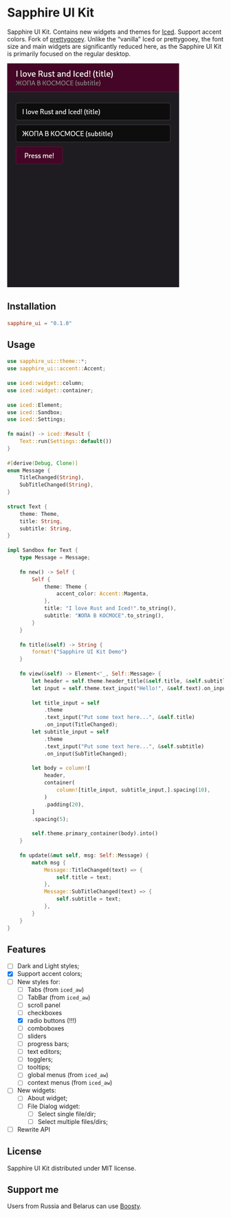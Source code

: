 # Sapphire UI Kit

Sapphire UI Kit. Contains new widgets and themes for [Iced](https://iced.rs). Support accent colors. Fork of [prettygooey](https://github.com/pieterdd/prettygooey). Unlike the “vanilla” Iced or prettygooey, the font size and main widgets are significantly reduced here, as the Sapphire UI Kit is primarily focused on the regular desktop.

![](assets/demo.png)

## Installation

```toml
sapphire_ui = "0.1.0"
```

## Usage

```rust
use sapphire_ui::theme::*;
use sapphire_ui::accent::Accent;

use iced::widget::column;
use iced::widget::container;

use iced::Element;
use iced::Sandbox;
use iced::Settings;

fn main() -> iced::Result {
    Text::run(Settings::default())
}

#[derive(Debug, Clone)]
enum Message {
    TitleChanged(String),
    SubTitleChanged(String),
}

struct Text {
    theme: Theme,
    title: String,
    subtitle: String,
}

impl Sandbox for Text {
    type Message = Message;

    fn new() -> Self {
        Self {
            theme: Theme {
                accent_color: Accent::Magenta,
            },
            title: "I love Rust and Iced!".to_string(),
            subtitle: "ЖОПА В КОСМОСЕ".to_string(),
        }
    }

    fn title(&self) -> String {
        format!("Sapphire UI Kit Demo")
    }

    fn view(&self) -> Element<'_, Self::Message> {
        let header = self.theme.header_title(&self.title, &self.subtitle);
        let input = self.theme.text_input("Hello!", &self.text).on_input(Message::TextChanged);

        let title_input = self
            .theme
            .text_input("Put some text here...", &self.title)
            .on_input(TitleChanged);
        let subtitle_input = self
            .theme
            .text_input("Put some text here...", &self.subtitle)
            .on_input(SubTitleChanged);

        let body = column![
            header,
            container(
                column![title_input, subtitle_input,].spacing(10),
            )
            .padding(20),
        ]
        .spacing(5);

        self.theme.primary_container(body).into()
    }

    fn update(&mut self, msg: Self::Message) {
        match msg {
            Message::TitleChanged(text) => {
                self.title = text;
            },
            Message::SubTitleChanged(text) => {
                self.subtitle = text;
            },
        }
    }
}
```

## Features

- [ ] Dark and Light styles;
- [X] Support accent colors;
- [ ] New styles for:
    - [ ] Tabs (from `iced_aw`)
    - [ ] TabBar (from `iced_aw`)
    - [ ] scroll panel
    - [ ] checkboxes
    - [X] radio buttons (!!!)
    - [ ] comboboxes
    - [ ] sliders
    - [ ] progress bars;
    - [ ] text editors;
    - [ ] togglers;
    - [ ] tooltips;
    - [ ] global menus (from `iced_aw`)
    - [ ] context menus (from `iced_aw`)
- [ ] New widgets:
    - [ ] About widget;
    - [ ] File Dialog widget:
        - [ ] Select single file/dir;
        - [ ] Select multiple files/dirs;
- [ ] Rewrite API

## License

Sapphire UI Kit distributed under MIT license.

## Support me

Users from Russia and Belarus can use [Boosty](https://boosty.to/linux-for-arm).
